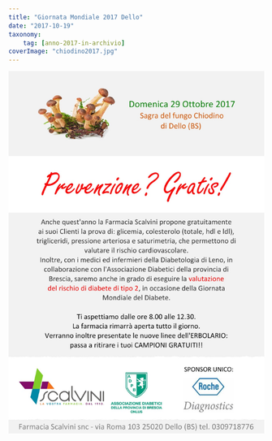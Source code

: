 ```yaml
---
title: "Giornata Mondiale 2017 Dello"
date: "2017-10-19"
taxonomy: 
    tag: [anno-2017-in-archivio]
coverImage: "chiodino2017.jpg"
---
```


![](images/chiodino2017.jpg)
